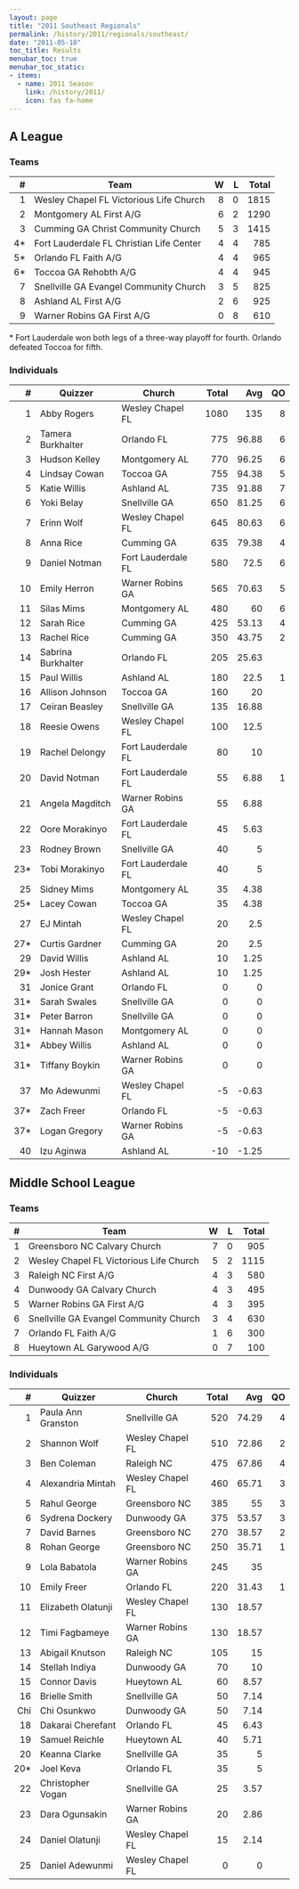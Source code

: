 ```yaml
---
layout: page
title: "2011 Southeast Regionals"
permalink: /history/2011/regionals/southeast/
date: "2011-05-18"
toc_title: Results
menubar_toc: true
menubar_toc_static:
- items:
  - name: 2011 Season
    link: /history/2011/
    icon: fas fa-home
---
```


## A League

### Teams

|    # | Team                                     |    W |    L | Total |
| ---: | ---------------------------------------- | ---: | ---: | ----: |
|    1 | Wesley Chapel FL Victorious Life Church  |    8 |    0 |  1815 |
|    2 | Montgomery AL First A/G                  |    6 |    2 |  1290 |
|    3 | Cumming GA Christ Community Church       |    5 |    3 |  1415 |
|   4* | Fort Lauderdale FL Christian Life Center |    4 |    4 |   785 |
|   5* | Orlando FL Faith A/G                     |    4 |    4 |   965 |
|   6* | Toccoa GA Rehobth A/G                    |    4 |    4 |   945 |
|    7 | Snellville GA Evangel Community Church   |    3 |    5 |   825 |
|    8 | Ashland AL First A/G                     |    2 |    6 |   925 |
|    9 | Warner Robins GA First A/G               |    0 |    8 |   610 |

\* Fort Lauderdale won both legs of a three-way playoff for fourth. Orlando defeated Toccoa for fifth.

### Individuals

|    # | Quizzer            | Church             | Total |   Avg |   QO |
| ---: | ------------------ | ------------------ | ----: | ----: | ---: |
|    1 | Abby Rogers        | Wesley Chapel FL   |  1080 |   135 |    8 |
|    2 | Tamera Burkhalter  | Orlando FL         |   775 | 96.88 |    6 |
|    3 | Hudson Kelley      | Montgomery AL      |   770 | 96.25 |    6 |
|    4 | Lindsay Cowan      | Toccoa GA          |   755 | 94.38 |    5 |
|    5 | Katie Willis       | Ashland AL         |   735 | 91.88 |    7 |
|    6 | Yoki Belay         | Snellville GA      |   650 | 81.25 |    6 |
|    7 | Erinn Wolf         | Wesley Chapel FL   |   645 | 80.63 |    6 |
|    8 | Anna Rice          | Cumming GA         |   635 | 79.38 |    4 |
|    9 | Daniel Notman      | Fort Lauderdale FL |   580 |  72.5 |    6 |
|   10 | Emily Herron       | Warner Robins GA   |   565 | 70.63 |    5 |
|   11 | Silas Mims         | Montgomery AL      |   480 |    60 |    6 |
|   12 | Sarah Rice         | Cumming GA         |   425 | 53.13 |    4 |
|   13 | Rachel Rice        | Cumming GA         |   350 | 43.75 |    2 |
|   14 | Sabrina Burkhalter | Orlando FL         |   205 | 25.63 |      |
|   15 | Paul Willis        | Ashland AL         |   180 |  22.5 |    1 |
|   16 | Allison Johnson    | Toccoa GA          |   160 |    20 |      |
|   17 | Ceiran Beasley     | Snellville GA      |   135 | 16.88 |      |
|   18 | Reesie Owens       | Wesley Chapel FL   |   100 |  12.5 |      |
|   19 | Rachel Delongy     | Fort Lauderdale FL |    80 |    10 |      |
|   20 | David Notman       | Fort Lauderdale FL |    55 |  6.88 |    1 |
|   21 | Angela Magditch    | Warner Robins GA   |    55 |  6.88 |      |
|   22 | Oore Morakinyo     | Fort Lauderdale FL |    45 |  5.63 |      |
|   23 | Rodney Brown       | Snellville GA      |    40 |     5 |      |
|  23* | Tobi Morakinyo     | Fort Lauderdale FL |    40 |     5 |      |
|   25 | Sidney Mims        | Montgomery AL      |    35 |  4.38 |      |
|  25* | Lacey Cowan        | Toccoa GA          |    35 |  4.38 |      |
|   27 | EJ Mintah          | Wesley Chapel FL   |    20 |   2.5 |      |
|  27* | Curtis Gardner     | Cumming GA         |    20 |   2.5 |      |
|   29 | David Willis       | Ashland AL         |    10 |  1.25 |      |
|  29* | Josh Hester        | Ashland AL         |    10 |  1.25 |      |
|   31 | Jonice Grant       | Orlando FL         |     0 |     0 |      |
|  31* | Sarah Swales       | Snellville GA      |     0 |     0 |      |
|  31* | Peter Barron       | Snellville GA      |     0 |     0 |      |
|  31* | Hannah Mason       | Montgomery AL      |     0 |     0 |      |
|  31* | Abbey Willis       | Ashland AL         |     0 |     0 |      |
|  31* | Tiffany Boykin     | Warner Robins GA   |     0 |     0 |      |
|   37 | Mo Adewunmi        | Wesley Chapel FL   |    -5 | -0.63 |      |
|  37* | Zach Freer         | Orlando FL         |    -5 | -0.63 |      |
|  37* | Logan Gregory      | Warner Robins GA   |    -5 | -0.63 |      |
|   40 | Izu Aginwa         | Ashland AL         |   -10 | -1.25 |      |

## Middle School League

### Teams

|    # | Team                                    |    W |    L | Total |
| ---: | --------------------------------------- | ---: | ---: | ----: |
|    1 | Greensboro NC Calvary Church            |    7 |    0 |   905 |
|    2 | Wesley Chapel FL Victorious Life Church |    5 |    2 |  1115 |
|    3 | Raleigh NC First A/G                    |    4 |    3 |   580 |
|    4 | Dunwoody GA Calvary Church              |    4 |    3 |   495 |
|    5 | Warner Robins GA First A/G              |    4 |    3 |   395 |
|    6 | Snellville GA Evangel Community Church  |    3 |    4 |   630 |
|    7 | Orlando FL Faith A/G                    |    1 |    6 |   300 |
|    8 | Hueytown AL Garywood A/G                |    0 |    7 |   100 |

### Individuals

|    # | Quizzer            | Church           | Total |   Avg |   QO |
| ---: | ------------------ | ---------------- | ----: | ----: | ---: |
|    1 | Paula Ann Granston | Snellville GA    |   520 | 74.29 |    4 |
|    2 | Shannon Wolf       | Wesley Chapel FL |   510 | 72.86 |    2 |
|    3 | Ben Coleman        | Raleigh NC       |   475 | 67.86 |    4 |
|    4 | Alexandria Mintah  | Wesley Chapel FL |   460 | 65.71 |    3 |
|    5 | Rahul George       | Greensboro NC    |   385 |    55 |    3 |
|    6 | Sydrena Dockery    | Dunwoody GA      |   375 | 53.57 |    3 |
|    7 | David Barnes       | Greensboro NC    |   270 | 38.57 |    2 |
|    8 | Rohan George       | Greensboro NC    |   250 | 35.71 |    1 |
|    9 | Lola Babatola      | Warner Robins GA |   245 |    35 |      |
|   10 | Emily Freer        | Orlando FL       |   220 | 31.43 |    1 |
|   11 | Elizabeth Olatunji | Wesley Chapel FL |   130 | 18.57 |      |
|   12 | Timi Fagbameye     | Warner Robins GA |   130 | 18.57 |      |
|   13 | Abigail Knutson    | Raleigh NC       |   105 |    15 |      |
|   14 | Stellah Indiya     | Dunwoody GA      |    70 |    10 |      |
|   15 | Connor Davis       | Hueytown AL      |    60 |  8.57 |      |
|   16 | Brielle Smith      | Snellville GA    |    50 |  7.14 |      |
|  Chi | Chi Osunkwo        | Dunwoody GA      |    50 |  7.14 |      |
|   18 | Dakarai Cherefant  | Orlando FL       |    45 |  6.43 |      |
|   19 | Samuel Reichle     | Hueytown AL      |    40 |  5.71 |      |
|   20 | Keanna Clarke      | Snellville GA    |    35 |     5 |      |
|  20* | Joel Keva          | Orlando FL       |    35 |     5 |      |
|   22 | Christopher Vogan  | Snellville GA    |    25 |  3.57 |      |
|   23 | Dara Ogunsakin     | Warner Robins GA |    20 |  2.86 |      |
|   24 | Daniel Olatunji    | Wesley Chapel FL |    15 |  2.14 |      |
|   25 | Daniel Adewunmi    | Wesley Chapel FL |     0 |     0 |      |
